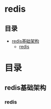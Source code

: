 # redis

## 目录

- [redis基础架构](#redis基础架构)
    - [redis](#redis)
    
# 目录

## redis基础架构

### redis

